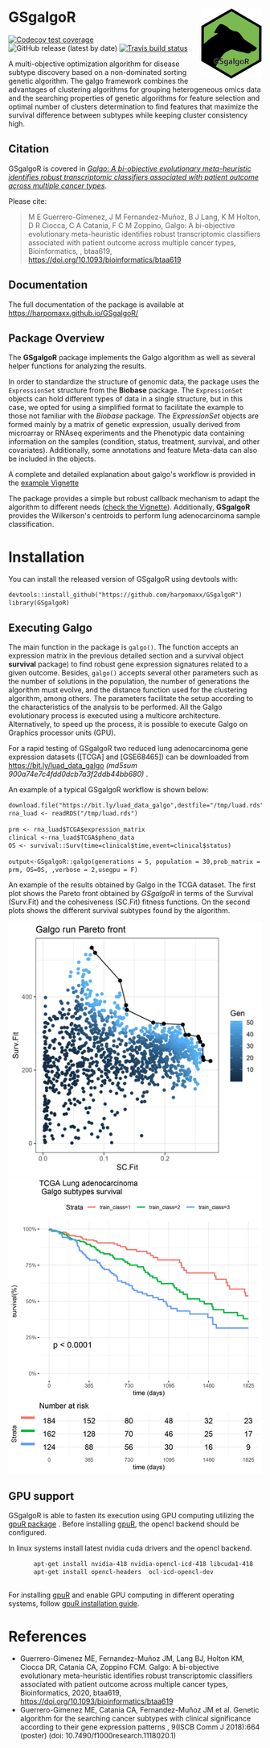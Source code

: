 
GSgalgoR <img src="inst/extdata/GSgalgoR.png" align="right" alt="" width="120" />
================================================================================
<!-- badges: start -->
[![Codecov test coverage](https://codecov.io/gh/harpomaxx/GSgalgoR/branch/master/graph/badge.svg)](https://codecov.io/gh/harpomaxx/GSgalgoR?branch=master)![GitHub release (latest by date)](https://img.shields.io/github/v/release/harpomaxx/GSgalgoR)
[![Travis build status](https://travis-ci.org/harpomaxx/GSgalgoR.svg?branch=master)](https://travis-ci.org/harpomaxx/GSgalgoR)
<!-- badges: end -->

A multi-objective optimization algorithm for disease subtype discovery based on a  non-dominated sorting genetic algorithm. The galgo framework combines the advantages of clustering algorithms for grouping heterogeneous omics data and the searching properties of genetic algorithms for feature selection and optimal number of clusters determination to find features that maximize the survival difference between subtypes while keeping cluster consistency high.

## Citation

GSgalgoR is covered in [*Galgo: A bi-objective evolutionary meta-heuristic identifies robust transcriptomic classifiers associated with patient outcome across multiple cancer types*](https://academic.oup.com/bioinformatics/article-abstract/doi/10.1093/bioinformatics/btaa619/5868557).

Please cite:
> M E Guerrero-Gimenez, J M Fernandez-Muñoz, B J Lang, K M Holton, D R Ciocca, C A Catania, F C M Zoppino, Galgo: A bi-objective evolutionary meta-heuristic identifies robust transcriptomic classifiers associated with patient outcome across multiple cancer types, Bioinformatics, , btaa619, https://doi.org/10.1093/bioinformatics/btaa619

## Documentation

The full documentation of the package is available at https://harpomaxx.github.io/GSgalgoR/

## Package Overview

The **GSgalgoR** package implements the Galgo algorithm as well as several helper functions for analyzing the results. 

In order to standardize the structure of genomic data, the package uses the `ExpressionSet` structure from the **Biobase** package. The `ExpressionSet` objects can hold different types of data in a single structure, but in this case, we opted for using a simplified format to facilitate the example to those not familiar with the *Biobase* package. The *ExpressionSet* objects are formed mainly by a matrix of genetic expression, usually derived from microarray or RNAseq experiments and the Phenotypic data containing information on the samples (condition, status, treatment, survival, and other covariates). Additionally, some annotations and feature Meta-data can also be included in the objects. 

A complete and detailed explanation about galgo's workflow is provided in the 
[example Vignette](https://harpomaxx.github.io/GSgalgoR/articles/GSgalgoR.html)

The package provides a simple but robust callback mechanism to adapt the algorithm to different needs ([check the Vignette](https://harpomaxx.github.io/GSgalgoR/articles/GSgalgoR_callbacks.html)). Additionally, **GSgalgoR** provides the Wilkerson's centroids to perform lung adenocarcinoma sample classification.

# Installation

You can install the released version of GSgalgoR using devtools with:

```
devtools::install_github("https://github.com/harpomaxx/GSgalgoR")
library(GSgalgoR)
```
## Executing Galgo

The main function in the package is `galgo()`. The function accepts an expression matrix in the previous detailed section and a survival object **survival** package) to find robust gene expression signatures related to a given outcome. Besides, `galgo()` accepts several other parameters such as the number of solutions in the population, the number of generations the algorithm must evolve, and the distance function used for the clustering algorithm, among others. The parameters facilitate the setup according to the characteristics of the analysis to be performed. All the Galgo evolutionary process is executed using a multicore architecture. Alternatively, to speed up the process, it is possible to execute Galgo on Graphics processor units (GPU).

For a rapid testing of GSgalgoR two reduced lung adenocarcinoma gene expression datasets ([TCGA] and [GSE68465]) can be downloaded from  https://bit.ly/luad_data_galgo *(md5sum 900a74e7c4fdd0dcb7a3f2ddb44bb680)* .  

An example of a typical GSgalgoR workflow is shown below:

```
download.file("https://bit.ly/luad_data_galgo",destfile="/tmp/luad.rds")
rna_luad <- readRDS("/tmp/luad.rds")

prm <- rna_luad$TCGA$expression_matrix
clinical <-rna_luad$TCGA$pheno_data
OS <- survival::Surv(time=clinical$time,event=clinical$status)

output<-GSgalgoR::galgo(generations = 5, population = 30,prob_matrix = prm, OS=OS, ,verbose = 2,usegpu = F)
```   

An example of the results obtained by Galgo in the TCGA dataset. The first plot shows the Pareto front obtained by *GSgalgoR* in terms of the Survival (Surv.Fit) and the cohesiveness (SC.Fit) fitness functions. On the second plots shows the different survival subtypes found by the algorithm.

![](./inst/extdata/images/pareto2.jpg)
![](./inst/extdata/images/TCGA_galgo.jpg)

## GPU support

GSgalgoR is able to fasten its execution using GPU computing utilizing the [gpuR package](https://cran.r-project.org/package=gpuR "gpuR R package") . Before installing [gpuR](https://cran.r-project.org/package=gpuR "gpuR R package"), the opencl backend should be configured. 

In linux systems install latest nvidia cuda drivers and the opencl backend.

```
       apt-get install nvidia-418 nvidia-opencl-icd-418 libcuda1-418
       apt-get install opencl-headers  ocl-icd-opencl-dev
       
```

For installing [gpuR](https://github.com/cdeterman/gpuR/wiki) and enable GPU computing in different operating systems, follow [gpuR installation guide](https://github.com/cdeterman/gpuR/wiki "gpuR installation guide").

# References

* Guerrero-Gimenez ME, Fernandez-Muñoz JM, Lang BJ, Holton KM, Ciocca DR, Catania CA, Zoppino FCM. Galgo: A bi-objective evolutionary meta-heuristic identifies robust transcriptomic classifiers associated with patient outcome across multiple cancer types, Bioinformatics, 2020, btaa619, https://doi.org/10.1093/bioinformatics/btaa619
* Guerrero-Gimenez ME, Catania CA, Fernandez-Muñoz JM et al. Genetic algorithm for the searching cancer subtypes with clinical significance according to their gene expression patterns , 9(ISCB Comm J 2018):664 (poster) (doi: 10.7490/f1000research.1118020.1)
